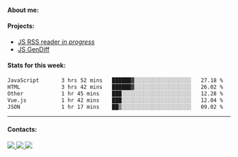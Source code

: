 #### About me:

#### Projects:
- [JS RSS reader *in progress*](https://github.com/GKoil/frontend-project-lvl3)
- [JS GenDiff](https://github.com/GKoil/GenDiff)

#### Stats for this week:
<!--START_SECTION:waka-->

```txt
JavaScript       3 hrs 52 mins   ██████▓░░░░░░░░░░░░░░░░░░   27.18 %
HTML             3 hrs 42 mins   ██████▓░░░░░░░░░░░░░░░░░░   26.02 %
Other            1 hr 45 mins    ███░░░░░░░░░░░░░░░░░░░░░░   12.28 %
Vue.js           1 hr 42 mins    ███░░░░░░░░░░░░░░░░░░░░░░   12.04 %
JSON             1 hr 17 mins    ██▒░░░░░░░░░░░░░░░░░░░░░░   09.02 %
```

<!--END_SECTION:waka-->
---
#### Contacts:

<a target='_blank' title='LinkedIn' href="https://www.linkedin.com/in/gkoil/">
  <img src="https://img.shields.io/badge/LinkedIn-0077B5?style=for-the-badge&logo=linkedin&logoColor=white" />
</a>
<a target='_blank' title='Telegram' href="https://t.me/gkoil">
  <img src="https://img.shields.io/badge/Telegram-2CA5E0?style=for-the-badge&logo=telegram&logoColor=white" />
</a>
<a target='_blank' title='Gmail' href="mailto: gk.grigorev@gmail.com">
  <img src="https://img.shields.io/badge/Gmail-D14836?style=for-the-badge&logo=gmail&logoColor=white" />
</a>

